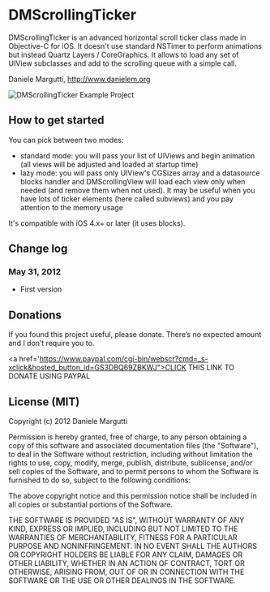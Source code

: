 # DMScrollingTicker

DMScrollingTicker is an advanced horizontal scroll ticker class made in Objective-C for iOS.
It doesn't use standard NSTimer to perform animations but instead Quartz Layers / CoreGraphics.
It allows to load any set of UIView subclasses and add to the scrolling queue with a simple call.

Daniele Margutti, <http://www.danielem.org>

![DMScrollingTicker Example Project](http://danielemargutti.com/wp-content/uploads/2012/06/DMScrollingTicker.png)

## How to get started

You can pick between two modes:
* standard mode: you will pass your list of UIViews and begin animation (all views will be adjusted and loaded at startup time)
* lazy mode: you will pass only UIView's CGSizes array and a datasource blocks handler and DMScrollingView will load each view only when needed (and remove them when not used). It may be useful when you have lots of ticker elements (here called subviews) and you pay attention to the memory usage

It's compatible with iOS 4.x+ or later (it uses blocks).

## Change log

### May 31, 2012

* First version

## Donations

If you found this project useful, please donate.
There’s no expected amount and I don’t require you to.

<a href='https://www.paypal.com/cgi-bin/webscr?cmd=_s-xclick&hosted_button_id=GS3DBQ69ZBKWJ">CLICK THIS LINK TO DONATE USING PAYPAL</a>

## License (MIT)

Copyright (c) 2012 Daniele Margutti

Permission is hereby granted, free of charge, to any person
obtaining a copy of this software and associated documentation
files (the "Software"), to deal in the Software without
restriction, including without limitation the rights to use,
copy, modify, merge, publish, distribute, sublicense, and/or sell
copies of the Software, and to permit persons to whom the
Software is furnished to do so, subject to the following
conditions:

The above copyright notice and this permission notice shall be
included in all copies or substantial portions of the Software.

THE SOFTWARE IS PROVIDED "AS IS", WITHOUT WARRANTY OF ANY KIND,
EXPRESS OR IMPLIED, INCLUDING BUT NOT LIMITED TO THE WARRANTIES
OF MERCHANTABILITY, FITNESS FOR A PARTICULAR PURPOSE AND
NONINFRINGEMENT. IN NO EVENT SHALL THE AUTHORS OR COPYRIGHT
HOLDERS BE LIABLE FOR ANY CLAIM, DAMAGES OR OTHER LIABILITY,
WHETHER IN AN ACTION OF CONTRACT, TORT OR OTHERWISE, ARISING
FROM, OUT OF OR IN CONNECTION WITH THE SOFTWARE OR THE USE OR
OTHER DEALINGS IN THE SOFTWARE.
